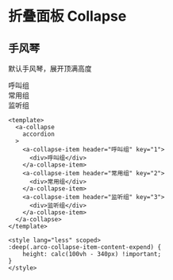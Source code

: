 # 折叠面板 Collapse

## 手风琴

默认手风琴，展开顶满高度

<a-card>
  <a-collapse
    accordion
  >
    <a-collapse-item header="呼叫组" key="1">
      <div>呼叫组</div>
    </a-collapse-item>
    <a-collapse-item header="常用组" key="2">
      <div>常用组</div>
    </a-collapse-item>
    <a-collapse-item header="监听组" key="3">
      <div>监听组</div>
    </a-collapse-item>
  </a-collapse>
</a-card>

<style lang="less" scoped>
:deep(.arco-collapse-item-content-expend) {
    height: calc(100vh - 340px) !important;
}
</style>

```vue{3,18-20}
<template>
  <a-collapse
    accordion
  >
    <a-collapse-item header="呼叫组" key="1">
      <div>呼叫组</div>
    </a-collapse-item>
    <a-collapse-item header="常用组" key="2">
      <div>常用组</div>
    </a-collapse-item>
    <a-collapse-item header="监听组" key="3">
      <div>监听组</div>
    </a-collapse-item>
  </a-collapse>
</template>

<style lang="less" scoped>
:deep(.arco-collapse-item-content-expend) {
    height: calc(100vh - 340px) !important;
}
</style>
```
